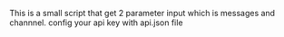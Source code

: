 This is a small script that get 2 parameter input which is messages and channnel. config your api key with api.json file

